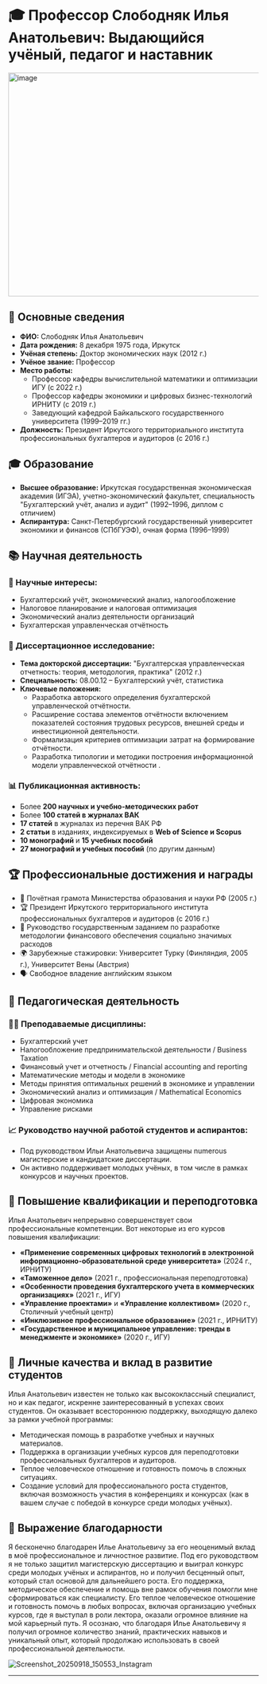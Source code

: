 
# 🎓 Профессор Слободняк Илья Анатольевич: Выдающийся учёный, педагог и наставник

<img width="599" height="449" alt="image" src="https://github.com/user-attachments/assets/6ba29a6b-91e3-4fdf-aeb1-a05ba3b32934" />

## 📌 Основные сведения
- **ФИО:** Слободняк Илья Анатольевич
- **Дата рождения:** 8 декабря 1975 года, Иркутск 
- **Учёная степень:** Доктор экономических наук (2012 г.) 
- **Учёное звание:** Профессор 
- **Место работы:** 
  - Профессор кафедры вычислительной математики и оптимизации ИГУ (с 2022 г.) 
  - Профессор кафедры экономики и цифровых бизнес-технологий ИРНИТУ (с 2019 г.) 
  - Заведующий кафедрой Байкальского государственного университета (1999–2019 гг.) 
- **Должность:** Президент Иркутского территориального института профессиональных бухгалтеров и аудиторов (с 2016 г.) 

## 🎓 Образование
- **Высшее образование:** Иркутская государственная экономическая академия (ИГЭА), учетно-экономический факультет, специальность "Бухгалтерский учёт, анализ и аудит" (1992–1996, диплом с отличием) 
- **Аспирантура:** Санкт-Петербургский государственный университет экономики и финансов (СПбГУЭФ), очная форма (1996–1999) 

## 📚 Научная деятельность
### 🔬 Научные интересы:
- Бухгалтерский учёт, экономический анализ, налогообложение 
- Налоговое планирование и налоговая оптимизация 
- Экономический анализ деятельности организаций 
- Бухгалтерская управленческая отчётность 

### 🧠 Диссертационное исследование:
- **Тема докторской диссертации:** "Бухгалтерская управленческая отчетность: теория, методология, практика" (2012 г.) 
- **Специальность:** 08.00.12 – Бухгалтерский учёт, статистика 
- **Ключевые положения:**
  - Разработка авторского определения бухгалтерской управленческой отчётности.
  - Расширение состава элементов отчётности включением показателей состояния трудовых ресурсов, внешней среды и инвестиционной деятельности.
  - Формализация критериев оптимизации затрат на формирование отчётности.
  - Разработка типологии и методики построения информационной модели управленческой отчётности .

### 📊 Публикационная активность:
- Более **200 научных и учебно-методических работ** 
- Более **100 статей в журналах ВАК** 
- **17 статей** в журналах из перечня ВАК РФ 
- **2 статьи** в изданиях, индексируемых в **Web of Science и Scopus** 
- **10 монографий** и **15 учебных пособий** 
- **27 монографий и учебных пособий** (по другим данным) 

## 🏆 Профессиональные достижения и награды
- 🏅 Почётная грамота Министерства образования и науки РФ (2005 г.) 
- 🏆 Президент Иркутского территориального института профессиональных бухгалтеров и аудиторов (с 2016 г.) 
- 💼 Руководство государственным заданием по разработке методологии финансового обеспечения социально значимых расходов 
- 🌍 Зарубежные стажировки: Университет Турку (Финляндия, 2005 г.), Университет Вены (Австрия) 
- 🗣️ Свободное владение английским языком 

## 📖 Педагогическая деятельность
### 👨‍🏫 Преподаваемые дисциплины:
- Бухгалтерский учет
- Налогообложение предпринимательской деятельности / Business Taxation
- Финансовый учет и отчетность / Financial accounting and reporting
- Математические методы и модели в экономике
- Методы принятия оптимальных решений в экономике и управлении
- Экономический анализ и оптимизация / Mathematical Economics
- Цифровая экономика
- Управление рисками 

### 📈 Руководство научной работой студентов и аспирантов:
- Под руководством Ильи Анатольевича защищены numerous магистерские и кандидатские диссертации.
- Он активно поддерживает молодых учёных, в том числе в рамках конкурсов и научных проектов.

## 📜 Повышение квалификации и переподготовка
Илья Анатольевич непрерывно совершенствует свои профессиональные компетенции. Вот некоторые из его курсов повышения квалификации:
- **«Применение современных цифровых технологий в электронной информационно-образовательной среде университета»** (2024 г., ИРНИТУ) 
- **«Таможенное дело»** (2021 г., профессиональная переподготовка) 
- **«Особенности проведения бухгалтерского учета в коммерческих организациях»** (2021 г., ИГУ) 
- **«Управление проектами»** и **«Управление коллективом»** (2020 г., Столичный учебный центр) 
- **«Инклюзивное профессиональное образование»** (2021 г., ИРНИТУ) 
- **«Государственное и муниципальное управление: тренды в менеджменте и экономике»** (2020 г., ИГУ) 

## 💬 Личные качества и вклад в развитие студентов
Илья Анатольевич известен не только как высококлассный специалист, но и как педагог, искренне заинтересованный в успехах своих студентов. Он оказывает всестороннюю поддержку, выходящую далеко за рамки учебной программы:
- Методическая помощь в разработке учебных и научных материалов.
- Поддержка в организации учебных курсов для переподготовки профессиональных бухгалтеров и аудиторов.
- Теплое человеческое отношение и готовность помочь в сложных ситуациях.
- Создание условий для профессионального роста студентов, включая возможность участия в конференциях и конкурсах (как в вашем случае с победой в конкурсе среди молодых учёных).

## 🙏 Выражение благодарности

Я бесконечно благодарен Илье Анатольевичу за его неоценимый вклад в моё профессиональное и личностное развитие. Под его руководством я не только защитил магистерскую диссертацию и выиграл конкурс среди молодых учёных и аспирантов, но и получил бесценный опыт, который стал основой для дальнейшего роста. Его поддержка, методическое обеспечение и помощь вне рамок обучения помогли мне сформироваться как специалисту. Его теплое человеческое отношение и готовность помочь в любых вопросах, включая организацию учебных курсов, где я выступал в роли лектора, оказали огромное влияние на мой карьерный путь. Я осознаю, что благодаря Илье Анатольевичу я получил огромное количество знаний, практических навыков и уникальный опыт, который продолжаю использовать в своей профессиональной деятельности.

![Screenshot_20250918_150553_Instagram](https://github.com/user-attachments/assets/1b287420-1301-4569-995b-8dac6fdade31)

---
